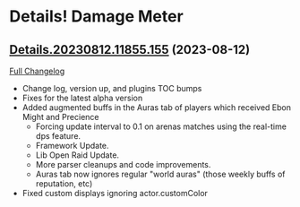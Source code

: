 # Details! Damage Meter

## [Details.20230812.11855.155](https://github.com/Tercioo/Details-Damage-Meter/tree/Details.20230812.11855.155) (2023-08-12)
[Full Changelog](https://github.com/Tercioo/Details-Damage-Meter/compare/Details.20230731.11774.155...Details.20230812.11855.155) 

- Change log, version up, and plugins TOC bumps  
- Fixes for the latest alpha version  
- Added augmented buffs in the Auras tab of players which received Ebon Might and Precience  
    - Forcing update interval to 0.1 on arenas matches using the real-time dps feature.  
    - Framework Update.  
    - Lib Open Raid Update.  
    - More parser cleanups and code improvements.  
    - Auras tab now ignores regular "world auras" (those weekly buffs of reputation, etc)  
- Fixed custom displays ignoring actor.customColor  
